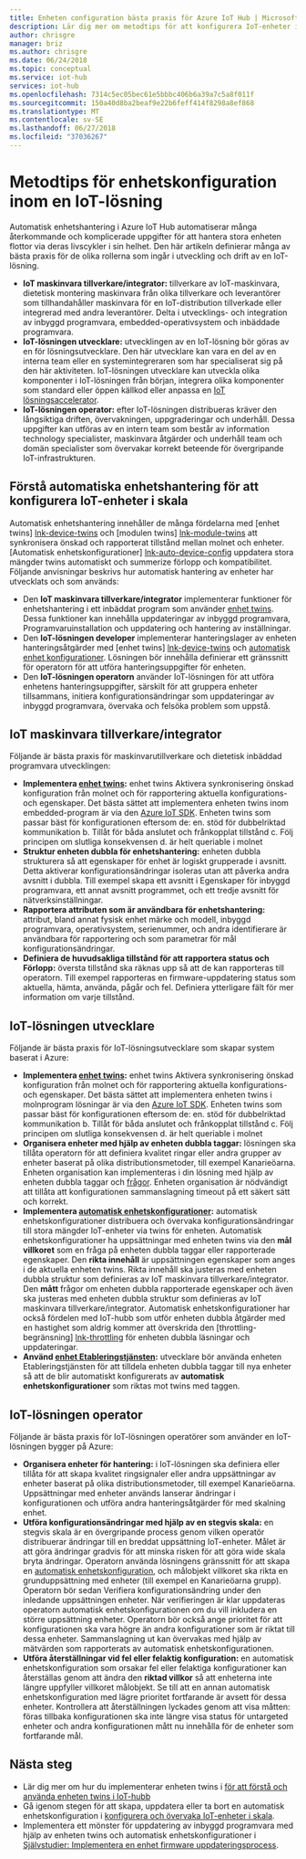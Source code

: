 ```yaml
---
title: Enheten configuration bästa praxis för Azure IoT Hub | Microsoft Docs
description: Lär dig mer om metodtips för att konfigurera IoT-enheter i skala
author: chrisgre
manager: briz
ms.author: chrisgre
ms.date: 06/24/2018
ms.topic: conceptual
ms.service: iot-hub
services: iot-hub
ms.openlocfilehash: 7314c5ec05bec61e5bbbc406b6a39a7c5a8f011f
ms.sourcegitcommit: 150a40d8ba2beaf9e22b6feff414f8298a8ef868
ms.translationtype: MT
ms.contentlocale: sv-SE
ms.lasthandoff: 06/27/2018
ms.locfileid: "37036267"
---
```

# <a name="best-practices-for-device-configuration-within-an-iot-solution"></a>Metodtips för enhetskonfiguration inom en IoT-lösning

Automatisk enhetshantering i Azure IoT Hub automatiserar många återkommande och komplicerade uppgifter för att hantera stora enheten flottor via deras livscykler i sin helhet. Den här artikeln definierar många av bästa praxis för de olika rollerna som ingår i utveckling och drift av en IoT-lösning.

* **IoT maskinvara tillverkare/integrator:** tillverkare av IoT-maskinvara, dietetisk montering maskinvara från olika tillverkare och leverantörer som tillhandahåller maskinvara för en IoT-distribution tillverkade eller integrerad med andra leverantörer. Delta i utvecklings- och integration av inbyggd programvara, embedded-operativsystem och inbäddade programvara.
* **IoT-lösningen utvecklare:** utvecklingen av en IoT-lösning bör göras av en för lösningsutvecklare. Den här utvecklare kan vara en del av en interna team eller en systemintegreraren som har specialiserat sig på den här aktiviteten. IoT-lösningen utvecklare kan utveckla olika komponenter i IoT-lösningen från början, integrera olika komponenter som standard eller öppen källkod eller anpassa en [IoT lösningsaccelerator][lnk-solution].
* **IoT-lösningen operator:** efter IoT-lösningen distribueras kräver den långsiktiga driften, övervakningen, uppgraderingar och underhåll. Dessa uppgifter kan utföras av en intern team som består av information technology specialister, maskinvara åtgärder och underhåll team och domän specialister som övervakar korrekt beteende för övergripande IoT-infrastrukturen.

## <a name="understand-automatic-device-management-for-configuring-iot-devices-at-scale"></a>Förstå automatiska enhetshantering för att konfigurera IoT-enheter i skala

Automatisk enhetshantering innehåller de många fördelarna med [enhet twins] [ lnk-device-twins] och [modulen twins] [ lnk-module-twins] att synkronisera önskad och rapporterat tillstånd mellan molnet och enheter.  [Automatisk enhetskonfigurationer] [ lnk-auto-device-config] uppdatera stora mängder twins automatiskt och summerize förlopp och kompatibilitet. Följande anvisningar beskrivs hur automatisk hantering av enheter har utvecklats och som används:

* Den **IoT maskinvara tillverkare/integrator** implementerar funktioner för enhetshantering i ett inbäddat program som använder [enhet twins][lnk-device-twins]. Dessa funktioner kan innehålla uppdateringar av inbyggd programvara, Programvaruinstallation och uppdatering och hantering av inställningar.
* Den **IoT-lösningen developer** implementerar hanteringslager av enheten hanteringsåtgärder med [enhet twins] [ lnk-device-twins] och [automatisk enhet konfigurationer][lnk-auto-device-config]. Lösningen bör innehålla definierar ett gränssnitt för operatorn för att utföra hanteringsuppgifter för enheten.
* Den **IoT-lösningen operatorn** använder IoT-lösningen för att utföra enhetens hanteringsuppgifter, särskilt för att gruppera enheter tillsammans, initiera konfigurationsändringar som uppdateringar av inbyggd programvara, övervaka och felsöka problem som uppstå.

## <a name="iot-hardware-manufacturerintegrator"></a>IoT maskinvara tillverkare/integrator

Följande är bästa praxis för maskinvarutillverkare och dietetisk inbäddad programvara utvecklingen:

* **Implementera [enhet twins][lnk-device-twins]:** enhet twins Aktivera synkronisering önskad konfiguration från molnet och för rapportering aktuella konfigurations- och egenskaper.  Det bästa sättet att implementera enheten twins inom embedded-program är via den [Azure IoT SDK][lnk-azure-sdk].  Enheten twins som passar bäst för konfigurationen eftersom de: en. stöd för dubbelriktad kommunikation b. Tillåt för båda anslutet och frånkopplat tillstånd c. Följ principen om slutliga konsekvensen d. är helt queriable i molnet
* **Struktur enheten dubbla för enhetshantering:** enheten dubbla strukturera så att egenskaper för enhet är logiskt grupperade i avsnitt. Detta aktiverar konfigurationsändringar isoleras utan att påverka andra avsnitt i dubbla. Till exempel skapa ett avsnitt i Egenskaper för inbyggd programvara, ett annat avsnitt programmet, och ett tredje avsnitt för nätverksinställningar. 
* **Rapportera attributen som är användbara för enhetshantering:** attribut, bland annat fysisk enhet märke och modell, inbyggd programvara, operativsystem, serienummer, och andra identifierare är användbara för rapportering och som parametrar för mål konfigurationsändringar.
* **Definiera de huvudsakliga tillstånd för att rapportera status och Förlopp:** översta tillstånd ska räknas upp så att de kan rapporteras till operatorn. Till exempel rapporteras en firmware-uppdatering status som aktuella, hämta, använda, pågår och fel.  Definiera ytterligare fält för mer information om varje tillstånd.  

## <a name="iot-solution-developer"></a>IoT-lösningen utvecklare

Följande är bästa praxis för IoT-lösningsutvecklare som skapar system baserat i Azure:

* **Implementera [enhet twins][lnk-device-twins]:** enhet twins Aktivera synkronisering önskad konfiguration från molnet och för rapportering aktuella konfigurations- och egenskaper.  Det bästa sättet att implementera enheten twins i molnprogram lösningar är via den [Azure IoT SDK][lnk-azure-sdk].  Enheten twins som passar bäst för konfigurationen eftersom de: en. stöd för dubbelriktad kommunikation b. Tillåt för båda anslutet och frånkopplat tillstånd c. Följ principen om slutliga konsekvensen d. är helt queriable i molnet
* **Organisera enheter med hjälp av enheten dubbla taggar:** lösningen ska tillåta operatorn för att definiera kvalitet ringar eller andra grupper av enheter baserat på olika distributionsmetoder, till exempel Kanarieöarna. Enheten organisation kan implementeras i din lösning med hjälp av enheten dubbla taggar och [frågor][lnk-queries].  Enheten organisation är nödvändigt att tillåta att konfigurationen sammanslagning timeout på ett säkert sätt och korrekt.
* **Implementera [automatisk enhetskonfigurationer][lnk-auto-device-config]:** automatisk enhetskonfigurationer distribuera och övervaka konfigurationsändringar till stora mängder IoT-enheter via twins för enheten.  Automatisk enhetskonfigurationer ha uppsättningar med enheten twins via den **mål villkoret** som en fråga på enheten dubbla taggar eller rapporterade egenskaper. Den **rikta innehåll** är uppsättningen egenskaper som anges i de aktuella enheten twins. Rikta innehåll ska justeras med enheten dubbla struktur som definieras av IoT maskinvara tillverkare/integrator.  Den **mått** frågor om enheten dubbla rapporterade egenskaper och även ska justeras med enheten dubbla struktur som definieras av IoT maskinvara tillverkare/integrator. Automatisk enhetskonfigurationer har också fördelen med IoT-hubb som utför enheten dubbla åtgärder med en hastighet som aldrig kommer att överskrida den [throttling-begränsning] [ lnk-throttling] för enheten dubbla läsningar och uppdateringar.
* **Använd [enhet Etableringstjänsten][lnk-dps]:** utvecklare bör använda enheten Etableringstjänsten för att tilldela enheten dubbla taggar till nya enheter så att de blir automatiskt konfigurerats av **automatisk enhetskonfigurationer** som riktas mot twins med taggen. 

## <a name="iot-solution-operator"></a>IoT-lösningen operator

Följande är bästa praxis för IoT-lösningen operatörer som använder en IoT-lösningen bygger på Azure:

* **Organisera enheter för hantering:** i IoT-lösningen ska definiera eller tillåta för att skapa kvalitet ringsignaler eller andra uppsättningar av enheter baserat på olika distributionsmetoder, till exempel Kanarieöarna. Uppsättningar med enheter används lanserar ändringar i konfigurationen och utföra andra hanteringsåtgärder för med skalning enhet.
* **Utföra konfigurationsändringar med hjälp av en stegvis skala:** en stegvis skala är en övergripande process genom vilken operatör distribuerar ändringar till en breddat uppsättning IoT-enheter. Målet är att göra ändringar gradvis för att minska risken för att göra wide skala bryta ändringar.  Operatorn använda lösningens gränssnitt för att skapa en [automatisk enhetskonfiguration][lnk-auto-device-config], och målobjekt villkoret ska rikta en grunduppsättning med enheter (till exempel en Kanarieöarna grupp).  Operatorn bör sedan Verifiera konfigurationsändring under den inledande uppsättningen enheter.  När verifieringen är klar uppdateras operatorn automatisk enhetskonfigurationen om du vill inkludera en större uppsättning enheter. Operatorn bör också ange prioritet för att konfigurationen ska vara högre än andra konfigurationer som är riktat till dessa enheter.  Sammanslagning ut kan övervakas med hjälp av mätvärden som rapporterats av automatisk enhetskonfigurationen. 
* **Utföra återställningar vid fel eller felaktig konfiguration:** en automatisk enhetskonfiguration som orsakar fel eller felaktiga konfigurationer kan återställas genom att ändra den **riktad villkor** så att enheterna inte längre uppfyller villkoret målobjekt.  Se till att en annan automatisk enhetskonfiguration med lägre prioritet fortfarande är avsett för dessa enheter.  Kontrollera att återställningen lyckades genom att visa måtten: föras tillbaka konfigurationen ska inte längre visa status för untargeted enheter och andra konfigurationen mått nu innehålla för de enheter som fortfarande mål.


## <a name="next-steps"></a>Nästa steg

* Lär dig mer om hur du implementerar enheten twins i [för att förstå och använda enheten twins i IoT-hubb][lnk-device-twins]
* Gå igenom stegen för att skapa, uppdatera eller ta bort en automatisk enhetskonfiguration i [konfigurera och övervaka IoT-enheter i skala][lnk-auto-device-config].
* Implementera ett mönster för uppdatering av inbyggd programvara med hjälp av enheten twins och automatisk enhetskonfigurationer i [Självstudier: Implementera en enhet firmware uppdateringsprocess][lnk-firmware-update].

<!-- Links -->
[lnk-device-twins]: iot-hub-devguide-device-twins.md
[lnk-module-twins]: iot-hub-devguide-module-twins.md
[lnk-auto-device-config]: iot-hub-auto-device-config.md
[lnk-firmware-update]: tutorial-firmware-update.md
[lnk-throttling]: iot-hub-devguide-quotas-throttling.md
[lnk-queries]: iot-hub-devguide-query-language.md
[lnk-dps]: ../iot-dps/how-to-manage-enrollments.md
[lnk-azure-sdk]: https://github.com/Azure/azure-iot-sdks
[lnk-solution]: https://azure.microsoft.com/features/iot-accelerators/